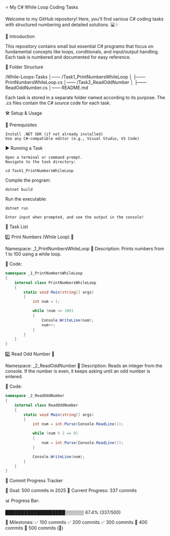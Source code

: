 ⭐ My C# While Loop Coding Tasks

Welcome to my GitHub repository! Here, you'll find various C# coding tasks with structured numbering and detailed solutions. 💻✨

🐜 Introduction

This repository contains small but essential C# programs that focus on fundamental concepts like loops, conditionals, and input/output handling. Each task is numbered and documented for easy reference.

📎 Folder Structure

/While-Loops-Tasks
│—— /Task1_PrintNumbersWhileLoop
│    ├—— PrintNumbersWhileLoop.cs
│—— /Task2_ReadOddNumber
│    ├—— ReadOddNumber.cs
│—— README.md

Each task is stored in a separate folder named according to its purpose. The .cs files contain the C# source code for each task.

🛠️ Setup & Usage

🔧 Prerequisites

    Install .NET SDK (if not already installed)
    Use any C#-compatible editor (e.g., Visual Studio, VS Code)

▶️ Running a Task

    Open a terminal or command prompt.
    Navigate to the task directory:

    cd Task1_PrintNumbersWhileLoop

Compile the program:

    dotnet build

Run the executable:

    dotnet run

    Enter input when prompted, and see the output in the console!

📌 Task List

1️⃣ Print Numbers (While Loop) 🔄

Namespace: _1_PrintNumbersWhileLoop
📌 Description:
Prints numbers from 1 to 100 using a while loop.

📝 Code:
```csharp
namespace _1_PrintNumbersWhileLoop
{
    internal class PrintNumbersWhileLoop
    {
        static void Main(string[] args)
        {
            int num = 1;

            while (num <= 100)
            {
                Console.WriteLine(num);
                num++;
            }
        }
    }
}
```

2️⃣ Read Odd Number 🔢

Namespace: _2_ReadOddNumber
📌 Description:
Reads an integer from the console. If the number is even, it keeps asking until an odd number is entered.

📝 Code:
```csharp
namespace _2_ReadOddNumber
{
    internal class ReadOddNumber
    {
        static void Main(string[] args)
        {
            int num = int.Parse(Console.ReadLine());

            while (num % 2 == 0)
            {
                num = int.Parse(Console.ReadLine());
            }

            Console.WriteLine(num);
        }
    }
}
```

🎯 Commit Progress Tracker

🚀 Goal: 500 commits in 2025
📅 Current Progress: 337 commits

📊 Progress Bar:

███████████████████▒▒▒▒▒▒ 67.4% (337/500)

📌 Milestones:
✅ 100 commits
✅ 200 commits
✅ 300 commits
🔲 400 commits
🔲 500 commits (🎉)

